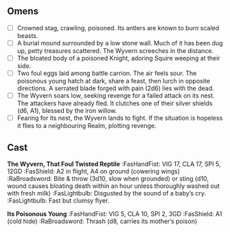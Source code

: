 ## Omens
- [ ] Crowned stag, crawling, poisoned. Its antlers are known to burn scaled beasts.
- [ ] A burial mound surrounded by a low stone wall. Much of it has been dug up, petty treasures scattered. The Wyvern screeches in the distance.
- [ ] The bloated body of a poisoned Knight, adoring Squire weeping at their side.
- [ ] Two foul eggs laid among battle carrion. The air feels sour. The poisonous young hatch at dark, share a feast, then lurch in opposite directions. A serrated blade forged with pain (2d6) lies with the dead.
- [ ] The Wyvern soars low, seeking revenge for a failed attack on its nest. The attackers have already fled. It clutches one of their silver shields (d6, A1), blessed by the iron willow.
- [ ] Fearing for its nest, the Wyvern lands to fight. If the situation is hopeless it flies to a neighbouring Realm, plotting revenge.

## Cast
**The Wyvern, That Foul Twisted Reptile**
:FasHandFist: VIG 17, CLA 17, SPI 5, 12GD
:FasShield: A2 in flight, A4 on ground (cowering wings)
:RaBroadsword: Bite & throw (3d10, slow when grounded) or sting (d10, wound causes bloating death within an hour unless thoroughly washed out with fresh milk)
:FasLightbulb: Disgusted by the sound of a baby’s cry.
:FasLightbulb: Fast but clumsy flyer.

**Its Poisonous Young**
:FasHandFist: VIG 5, CLA 10, SPI 2, 3GD
:FasShield: A1 (cold hide)
:RaBroadsword: Thrash (d8, carries its mother’s poison)
